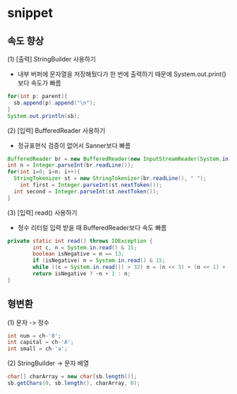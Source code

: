# snippet

## 속도 향상
(1) [출력] StringBuilder 사용하기
* 내부 버퍼에 문자열을 저장해뒀다가 한 번에 출력하기 때문에 System.out.print() 보다 속도가 빠름
```java
for(int p: parent){
  sb.append(p).append("\n");
}
System.out.println(sb);
```

(2) [입력] BufferedReader 사용하기
* 정규표현식 검증이 없어서 Sanner보다 빠름
```java
BufferedReader br = new BufferedReader(new InputStreamReader(System.in));
int n = Integer.parseInt(br.readLine());
for(int i=0; i<n; i++){
  StringTokenizer st = new StringTokenizer(br.readLine(), " ");
	int first = Integer.parseInt(st.nextToken());
  int second = Integer.parseInt(st.nextToken());
}
```

(3) [입력] read() 사용하기
* 정수 리터럴 입력 받을 때 BufferedReader보다 속도 빠름
```java
private static int read() throws IOException {
        int c, n = System.in.read() & 15;
        boolean isNegative = n == 13;
        if (isNegative) n = System.in.read() & 15;
        while ((c = System.in.read()) > 32) n = (n << 3) + (n << 1) + (c & 15);
        return isNegative ? ~n + 1 : n;
}
```
## 형변환
(1) 문자 -> 정수
```java
int num = ch-'0';
int capital = ch-'A';
int small = ch-'a';
```

(2) StringBuilder -> 문자 배열
```java
char[] charArray = new char[sb.length()];
sb.getChars(0, sb.length(), charArray, 0);
```
